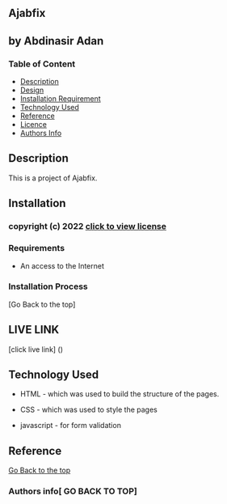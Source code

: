 ## Ajabfix
## by Abdinasir Adan
### Table of Content

+ [Description](#description)
+ [Design](#design)
+ [Installation Requirement](#Installation)
+ [Technology Used](#technology-used)
+ [Reference](#reference)
+ [Licence](#licence)
+ [Authors Info](#author-Info)

## Description
<p>This is a project of Ajabfix.</p>

## Installation

### copyright (c) 2022 [click to view license](LICENSE)


### Requirements

* An access to the Internet

### Installation Process

[Go Back to the top]

## LIVE LINK

 [click live link] ()

## Technology Used
* HTML - which was used to build the structure of the pages.

* CSS - which was used to style the pages

* javascript - for form validation

## Reference

[Go Back to the top](Ajabfix)
### Authors info[ GO BACK TO TOP]
